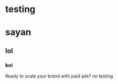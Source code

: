 # testing


<h1>sayan</h1>
<h2>lol</h2>
<h3>koi</h3>
Ready to scale your brand with paid ads?  no
testing

